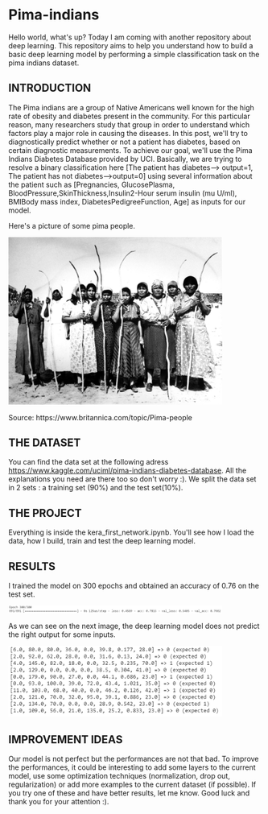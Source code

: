 # Pima-indians
Hello world, what's up? Today I am coming with another repository about deep learning. This repository aims to help you understand how to build a basic deep learning model by performing a simple classification task on the pima indians dataset. 

## INTRODUCTION
The Pima indians are a group of Native Americans well known for the high rate of obesity and diabetes present in the community. For this particular reason, many researchers study that group in order to understand which factors play a major role in causing the diseases. In this  post, we'll try to diagnostically predict whether or not a patient has diabetes, based on certain diagnostic measurements. To achieve our goal, we'll use the Pima Indians Diabetes Database provided by UCI. Basically, we are trying to resolve a binary classification here [The patient has diabetes--> output=1, The patient has not diabetes-->output=0] using several information about the patient such as [Pregnancies, GlucosePlasma, BloodPressure,SkinThickness,Insulin2-Hour serum insulin (mu U/ml), BMIBody mass index, DiabetesPedigreeFunction, Age] as inputs for our model.

Here's a picture of some pima people.

<p float="left">
    <img src="Images/women-Pima.jpg" width="425"/> 
</p>
Source: https://www.britannica.com/topic/Pima-people 

## THE DATASET
You can find the data set at the following adress https://www.kaggle.com/uciml/pima-indians-diabetes-database. All the explanations you need are there too so don't worry :). We split the data set in 2 sets : a training set (90%) and the test set(10%).

## THE PROJECT
Everything is inside the kera_first_network.ipynb. You'll see how I load the data, how I build, train and test the deep learning model.

## RESULTS
I trained the model on 300 epochs and obtained an accuracy of 0.76 on the test set.
<p float="left">
    <img src="Images/resultat_1.PNG" width="425"/> 
</p>

As we can see on the next image, the deep learning model does not predict the right output for some inputs.
<p float="left">
    <img src="Images/resultat_2.PNG" width="425"/> 
</p>

## IMPROVEMENT IDEAS
Our model is not perfect but the performances are not that bad. To improve the performances, it could be interesting to add some layers to the current model, use some optimization techniques (normalization, drop out, regularization) or add more examples to the current dataset (if possible).
If you try one of these and have better results, let me know. Good luck and thank you for your attention :).
